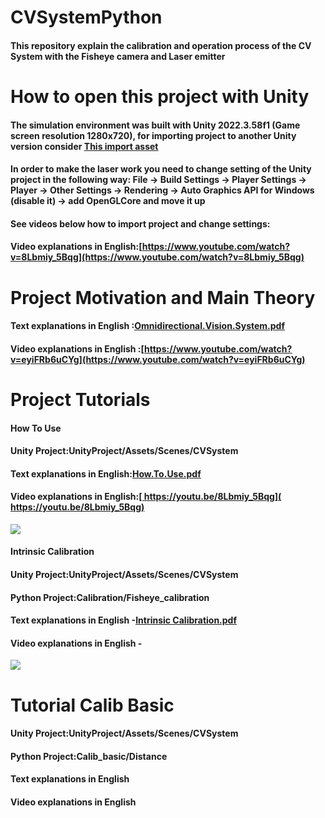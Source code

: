 # CVSystemPython
#### This repository explain the calibration and operation process of the CV System with the Fisheye camera and Laser emitter
# How to open this project with Unity
#### The simulation environment was built with Unity 2022.3.58f1 (Game screen resolution 1280x720), for importing project to another Unity version consider <ins>[This import asset](https://github.com/glowing-zt/CVSystemPython/blob/main/sv_syst_unityasset.unitypackage)<ins>
#### In order to make the laser work you need to change setting of the Unity project in the following way: File -> Build Settings -> Player Settings -> Player -> Other Settings -> Rendering -> Auto Graphics API for Windows (disable it) -> add OpenGLCore and move it up
#### See videos below how to import project and change settings:  
#### Video explanations in English:<ins>[https://www.youtube.com/watch?v=8Lbmiy_5Bqg](https://www.youtube.com/watch?v=8Lbmiy_5Bqg)<ins>
# Project Motivation and Main Theory
#### Text explanations in English :<ins>[Omnidirectional.Vision.System.pdf](https://github.com/user-attachments/files/20646174/Omnidirectional.Vision.System.pdf)<ins>                                                         
#### Video explanations in English :<ins>[https://www.youtube.com/watch?v=eyiFRb6uCYg](https://www.youtube.com/watch?v=eyiFRb6uCYg)<ins>
# Project Tutorials
#### How To Use  
#### Unity Project:UnityProject/Assets/Scenes/CVSystem
#### Text explanations in English:<ins>[How.To.Use.pdf](https://github.com/user-attachments/files/20646179/How.To.Use.pdf)<ins>
#### Video explanations in English:<ins>[ https://youtu.be/8Lbmiy_5Bqg]( https://youtu.be/8Lbmiy_5Bqg)<ins>
![ ](https://user-images.githubusercontent.com/34764174/220333826-f79338d8-5386-4b8f-9197-10d2af79f899.png)
#### Intrinsic Calibration
#### Unity Project:UnityProject/Assets/Scenes/CVSystem
#### Python Project:Calibration/Fisheye_calibration
#### Text explanations in English -<ins>[Intrinsic Calibration.pdf](https://github.com/user-attachments/files/20646130/Intrinsic.Calibration.pdf)<ins>

#### Video explanations in English -
![](https://user-images.githubusercontent.com/34764174/220334111-aa9a554b-f88e-4c76-a23e-1e94bbefe1f7.png)
# Tutorial Calib Basic
#### Unity Project:UnityProject/Assets/Scenes/CVSystem
#### Python Project:Calib_basic/Distance
#### Text explanations in English
#### Video explanations in English 
